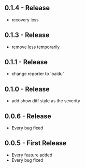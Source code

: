 ## 0.1.4 - Release
* recovery less

## 0.1.3 - Release
* remove less temporarily

## 0.1.1 - Release
* change reporter to 'baidu'

## 0.1.0 - Release
* add show diff style as the severity

## 0.0.6 - Release
* Every bug fixed

## 0.0.5 - First Release
* Every feature added
* Every bug fixed
